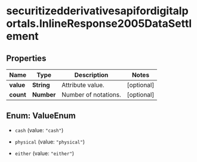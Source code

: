 # securitizedderivativesapifordigitalportals.InlineResponse2005DataSettlement

## Properties

Name | Type | Description | Notes
------------ | ------------- | ------------- | -------------
**value** | **String** | Attribute value. | [optional] 
**count** | **Number** | Number of notations. | [optional] 



## Enum: ValueEnum


* `cash` (value: `"cash"`)

* `physical` (value: `"physical"`)

* `either` (value: `"either"`)




